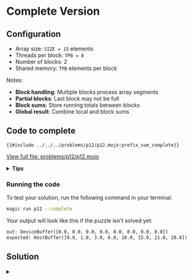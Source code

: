 # Complete Version

## Configuration
- Array size: `SIZE = 15` elements
- Threads per block: `TPB = 8`
- Number of blocks: 2
- Shared memory: `TPB` elements per block

Notes:
- **Block handling**: Multiple blocks process array segments
- **Partial blocks**: Last block may not be full
- **Block sums**: Store running totals between blocks
- **Global result**: Combine local and block sums

## Code to complete

```mojo
{{#include ../../../problems/p12/p12.mojo:prefix_sum_complete}}
```
<a href="{{#include ../_includes/repo_url.md}}/blob/main/problems/p12/p12.mojo" class="filename">View full file: problems/p12/p12.mojo</a>

<details>
<summary><strong>Tips</strong></summary>

<div class="solution-tips">

1. Compute local prefix sums like in [Simple Version](./simple.md)
2. Last thread stores block sum at `TPB * (block_idx.x + 1)`
3. Add previous block's sum to current block
4. Handle array bounds for all operations
</div>
</details>

### Running the code

To test your solution, run the following command in your terminal:

```bash
magic run p12 --complete
```

Your output will look like this if the puzzle isn't solved yet:
```txt
out: DeviceBuffer([0.0, 0.0, 0.0, 0.0, 0.0, 0.0, 0.0, 0.0])
expected: HostBuffer([0.0, 1.0, 3.0, 6.0, 10.0, 15.0, 21.0, 28.0])
```

## Solution

<details class="solution-details">
<summary></summary>

```mojo
{{#include ../../../solutions/p12/p12.mojo:prefix_sum_complete_solution}}
```

<div class="solution-explanation">
This solution handles multi-block prefix sum in three main phases:

1. Local prefix sum (per block):
   ```
   Block 0 (8 elements):    [0,1,2,3,4,5,6,7]
   After local prefix sum:  [0,1,3,7,10,16,21,28]

   Block 1 (7 elements):    [8,9,10,11,12,13,14]
   After local prefix sum:  [8,17,27,38,50,63,77]
   ```

2. Block sum communication:
   - Last thread (local_i == TPB-1) in each non-final block
   - Stores its block's sum at next block's start:

   ```mojo
   if local_i == TPB - 1 and block_idx.x < size // TPB - 1:
       out[TPB * (block_idx.x + 1)] = shared[local_i]
   ```

   - Block 0's sum (28) stored at position 8
   - Memory layout: `[0,1,3,7,10,16,21,28 | 28,17,27,38,50,63,77]`
                                          ↑
                                     Block 0's sum

3. Final adjustment:
   - Each block after first adds previous block's sum

   ```mojo
   if block_idx.x > 0 and global_i < size:
       shared[local_i] += out[block_idx.x * TPB - 1]
   ```
   - Block 1: Each element += 28
   - Final result: `[0,1,3,7,10,16,21,28, 36,45,55,66,78,91,105]`

Key implementation details:
- Uses `barrier()` after shared memory operations
- Handles partial blocks (last block size < TPB)
- Guards all operations with proper bounds checking
- Maintains correct thread and block synchronization
- Achieves \\(O(\log n)\\) complexity per block

The solution scales to arbitrary-sized inputs by combining local prefix sums with efficient block-to-block communication.
</div>
</details>
